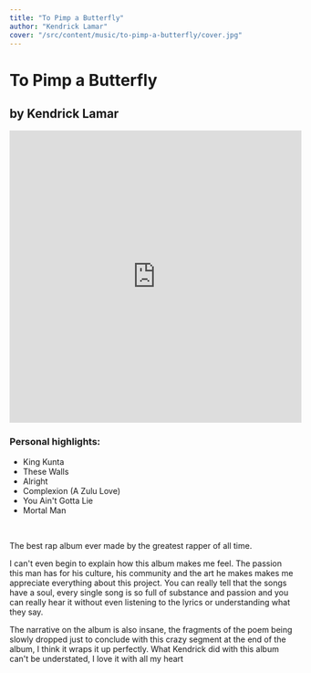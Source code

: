 ```yaml
---
title: "To Pimp a Butterfly"
author: "Kendrick Lamar"
cover: "/src/content/music/to-pimp-a-butterfly/cover.jpg"
---
```

<h1 class="album-page-title">To Pimp a Butterfly</h1>
<h2 class="album-page-author">by Kendrick Lamar</h2>
<iframe class="album-page-video" width="512px" height="512px" src="https://www.youtube.com/embed/AC4bb9Q9-04?si=3kTP7i3AMG_1loYw" frameborder="0" allow="accelerometer; clipboard-write; encrypted-media; gyroscope; picture-in-picture"></iframe>

### Personal highlights:
* King Kunta
* These Walls
* Alright
* Complexion (A Zulu Love)
* You Ain't Gotta Lie
* Mortal Man

<br>

The best rap album ever made by the greatest rapper of all time.

I can't even begin to explain how this album makes me feel. The passion this man has for his culture, his community and the art he makes makes me appreciate everything about this project.
You can really tell that the songs have a soul, every single song is so full of substance and passion and you can really hear it without even listening to the lyrics or understanding what they say.

The narrative on the album is also insane, the fragments of the poem being slowly dropped just to conclude with this crazy segment at the end of the album, I think it wraps it up perfectly. What Kendrick did with this album can't be understated, I love it with all my heart